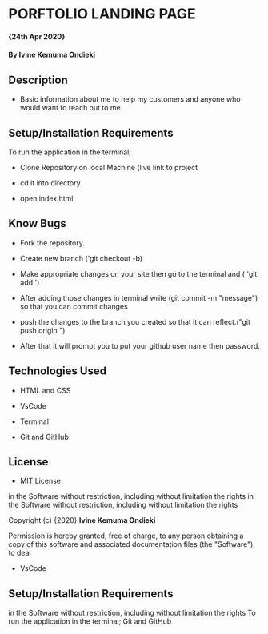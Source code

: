 # PORFTOLIO LANDING PAGE
####  {24th Apr 2020}

#### By **Ivine Kemuma Ondieki**

## Description

- Basic information about me to help my customers and anyone who would want to reach out to me.

## Setup/Installation Requirements

 To run the application in the terminal;

* Clone Repository on local Machine (live link to project

* cd it into directory

* open index.html

## Know Bugs

- Fork the repository.

- Create new branch ('git checkout -b)

- Make appropriate changes on your site then go to the terminal and ( 'git add <file name>')

- After adding those changes in terminal write (git commit -m "message") so that you can commit changes

- push the changes to the branch you created so that it can reflect.("git push origin <branch name>")

- After that it will prompt you to put your github user name then password.

## Technologies Used

- HTML and CSS

- VsCode

- Terminal

- Git and GitHub

## License

* MIT License

in the Software without restriction, including without limitation the rights
in the Software without restriction, including without limitation the rights
 
 Copyright (c) {2020} **Ivine Kemuma Ondieki**
 
Permission is hereby granted, free of charge, to any person obtaining a copy
of this software and associated documentation files (the "Software"), to deal
- VsCode

## Setup/Installation Requirements

   in the Software without restriction, including without limitation the rights
     To run the application in the terminal;
         Git and GitHub